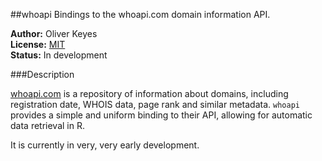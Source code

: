 ##whoapi
Bindings to the whoapi.com domain information API.

__Author:__ Oliver Keyes <br/>
__License:__ [MIT](http://opensource.org/licenses/MIT)<br/>
__Status:__ In development

###Description

[whoapi.com](https://whoapi.com) is a repository of information about domains, including registration date,
WHOIS data, page rank and similar metadata. <code>whoapi</code> provides a simple and uniform binding to their
API, allowing for automatic data retrieval in R.

It is currently in very, very early development.